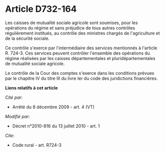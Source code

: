 # Article D732-164

Les caisses de mutualité sociale agricole sont soumises, pour les opérations du régime et sans préjudice de tous autres
contrôles régulièrement institués, au contrôle des ministres chargés de l'agriculture et de la sécurité sociale. 

Ce contrôle s'exerce par l'intermédiaire des services mentionnés à l'article R. 724-3. Ces services peuvent contrôler
l'ensemble des opérations du régime réalisées par les caisses départementales et pluridépartementales de mutualité sociale
agricole. 

Le contrôle de la Cour des comptes s'exerce dans les conditions prévues par le chapitre IV du titre III du livre Ier du code
des juridictions financières.

**Liens relatifs à cet article**

_Cité par_:

  - Arrêté du 8 décembre 2009 - art. 4 (VT)

_Modifié par_:

  - Décret n°2010-816 du 13 juillet 2010 - art. 1

_Cite_:

  - Code rural - art. R724-3
